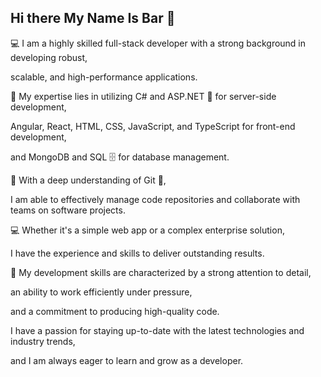 

## Hi there My Name Is Bar 👋

💻 I am a highly skilled full-stack developer with a strong background in developing robust,

scalable, and high-performance applications.

🤔 My expertise lies in utilizing C# and ASP.NET 🔭 for server-side development,

Angular, React, HTML, CSS, JavaScript, and TypeScript  for front-end development,

and MongoDB and SQL 🗄️ for database management.

🚀 With a deep understanding of Git 🔧,

I am able to effectively manage code repositories and collaborate with teams on software projects.

💻 Whether it's a simple web app or a complex enterprise solution,

I have the experience and skills to deliver outstanding results.

💪 My development skills are characterized by a strong attention to detail,

an ability to work efficiently under pressure,

and a commitment to producing high-quality code.

I have a passion for staying up-to-date with the latest technologies and industry trends,

and I am always eager to learn and grow as a developer.


